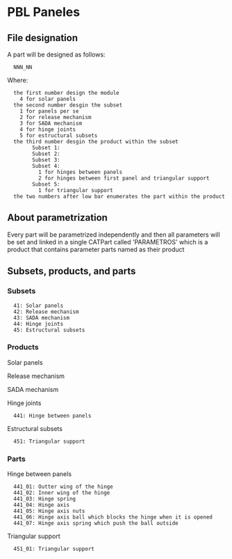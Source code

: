 # PBL Paneles

## File designation

A part will be designed as follows:
      
      NNN_NN

Where:

      the first number design the module 
        4 for solar panels
      the second number desgin the subset
        1 for panels per se
        2 for release mechanism
        3 for SADA mechanism
        4 for hinge joints
        5 for estructural subsets
      the third number desgin the product within the subset
            Subset 1:
            Subset 2:
            Subset 3:
            Subset 4:
              1 for hinges between panels
              2 for hinges between first panel and triangular support
            Subset 5:
              1 for triangular support
      the two numbers after low bar enumerates the part within the product
  
## About parametrization

Every part will be parametrized independently and then all parameters will be set and linked in a single CATPart called 'PARAMETROS' which is a product that contains parameter parts named as their product
 

## Subsets, products, and parts 

### Subsets

      41: Solar panels 
      42: Release mechanism
      43: SADA mechanism
      44: Hinge joints
      45: Estructural subsets

### Products

Solar panels 

Release mechanism

SADA mechanism

Hinge joints

      441: Hinge between panels

Estructural subsets
      
      451: Triangular support

### Parts

Hinge between panels

      441_01: Outter wing of the hinge
      441_02: Inner wing of the hinge
      441_03: Hinge spring
      441_04: Hinge axis
      441_05: Hinge axis nuts
      441_06: Hinge axis ball which blocks the hinge when it is opened
      441_07: Hinge axis spring which push the ball outside
 
 Triangular support
 
      451_01: Triangular support






      
   
